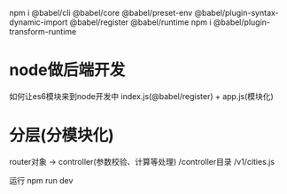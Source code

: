 npm i @babel/cli @babel/core @babel/preset-env @babel/plugin-syntax-dynamic-import @babel/register @babel/runtime
npm i @babel/plugin-transform-runtime
# node做后端开发
如何让es6模块来到node开发中
index.js(@babel/register) + app.js(模块化)

# 分层(分模块化)
router对象 -> controller(参数校验、计算等处理)
/controller目录
  /v1/cities.js


运行
npm run dev